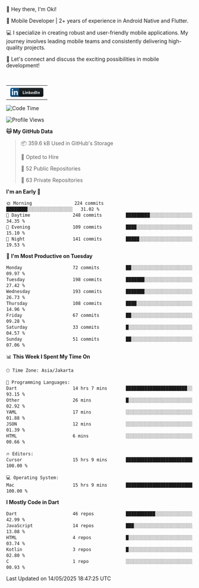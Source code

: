 <p>
 👋 Hey there, I'm Oki!

🚀 Mobile Developer | 2+ years of experience in Android Native and Flutter.

💻 I specialize in creating robust and user-friendly mobile applications. My journey involves leading mobile teams and consistently delivering high-quality projects.

🔗 Let's connect and discuss the exciting possibilities in mobile development!

<br>

<table style="border:none; border-collapse:collapse; cellspacing:0; cellpadding:0">
    <tr>
        <td>
           <a href="https://www.linkedin.com/in/oki-6ba305173/" target="_blank">
              <img src="https://github.com/inisialkey/inisialkey/blob/main/assets/linkedin.svg" alt="LinkedIn" style="vertical-align:top; margin:4px" height=24>
          </a>
        </td>
    </tr>
</table>

<!-- <br>

<!--START_SECTION:waka-->
![Code Time](http://img.shields.io/badge/Code%20Time-1%2C242%20hrs%2035%20mins-blue)

![Profile Views](http://img.shields.io/badge/Profile%20Views-0-blue)

**🐱 My GitHub Data** 

> 📦 359.6 kB Used in GitHub's Storage 
 > 
> 💼 Opted to Hire
 > 
> 📜 52 Public Repositories 
 > 
> 🔑 63 Private Repositories 
 > 
**I'm an Early 🐤** 

```text
🌞 Morning                224 commits         ████████░░░░░░░░░░░░░░░░░   31.02 % 
🌆 Daytime                248 commits         █████████░░░░░░░░░░░░░░░░   34.35 % 
🌃 Evening                109 commits         ████░░░░░░░░░░░░░░░░░░░░░   15.10 % 
🌙 Night                  141 commits         █████░░░░░░░░░░░░░░░░░░░░   19.53 % 
```
📅 **I'm Most Productive on Tuesday** 

```text
Monday                   72 commits          ██░░░░░░░░░░░░░░░░░░░░░░░   09.97 % 
Tuesday                  198 commits         ███████░░░░░░░░░░░░░░░░░░   27.42 % 
Wednesday                193 commits         ███████░░░░░░░░░░░░░░░░░░   26.73 % 
Thursday                 108 commits         ████░░░░░░░░░░░░░░░░░░░░░   14.96 % 
Friday                   67 commits          ██░░░░░░░░░░░░░░░░░░░░░░░   09.28 % 
Saturday                 33 commits          █░░░░░░░░░░░░░░░░░░░░░░░░   04.57 % 
Sunday                   51 commits          ██░░░░░░░░░░░░░░░░░░░░░░░   07.06 % 
```


📊 **This Week I Spent My Time On** 

```text
🕑︎ Time Zone: Asia/Jakarta

💬 Programming Languages: 
Dart                     14 hrs 7 mins       ███████████████████████░░   93.15 % 
Other                    26 mins             █░░░░░░░░░░░░░░░░░░░░░░░░   02.92 % 
YAML                     17 mins             ░░░░░░░░░░░░░░░░░░░░░░░░░   01.88 % 
JSON                     12 mins             ░░░░░░░░░░░░░░░░░░░░░░░░░   01.39 % 
HTML                     6 mins              ░░░░░░░░░░░░░░░░░░░░░░░░░   00.66 % 

🔥 Editors: 
Cursor                   15 hrs 9 mins       █████████████████████████   100.00 % 

💻 Operating System: 
Mac                      15 hrs 9 mins       █████████████████████████   100.00 % 
```

**I Mostly Code in Dart** 

```text
Dart                     46 repos            ███████████░░░░░░░░░░░░░░   42.99 % 
JavaScript               14 repos            ███░░░░░░░░░░░░░░░░░░░░░░   13.08 % 
HTML                     4 repos             █░░░░░░░░░░░░░░░░░░░░░░░░   03.74 % 
Kotlin                   3 repos             █░░░░░░░░░░░░░░░░░░░░░░░░   02.80 % 
C                        1 repo              ░░░░░░░░░░░░░░░░░░░░░░░░░   00.93 % 
```




 Last Updated on 14/05/2025 18:47:25 UTC
<!--END_SECTION:waka-->
